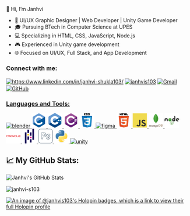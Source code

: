 👋 Hi, I’m Janhvi
- 🚀 UI/UX Graphic Designer | Web Developer | Unity Game Developer
- 🎓 Pursuing BTech in Computer Science at UPES
- 💻 Specializing in HTML, CSS, JavaScript, Node.js
- 🎮 Experienced in Unity game development
- 🌐 Focused on UI/UX, Full Stack, and App Development

<h3 align="left">Connect with me:</h3>
<p align="left">
<a href="https://linkedin.com/in/https://www.linkedin.com/in/janhvi-shukla103/" target="blank"><img align="center" src="https://raw.githubusercontent.com/rahuldkjain/github-profile-readme-generator/master/src/images/icons/Social/linked-in-alt.svg" alt="https://www.linkedin.com/in/janhvi-shukla103/" height="30" width="40" /></a>
<a href="https://www.hackerrank.com/janhvis103" target="blank"><img align="center" src="https://raw.githubusercontent.com/rahuldkjain/github-profile-readme-generator/master/src/images/icons/Social/hackerrank.svg" alt="janhvis103" height="30" width="40" /></a>
 <a href="mailto:janhvis103@gmail.com" target="blank">
    <img align="center" src="https://camo.githubusercontent.com/16e1fa241c39d02319f5cd1816d5aaa1d62449015d6103f674e838a004cbb5ca/68747470733a2f2f696d672e69636f6e73382e636f6d2f636f74746f6e2f36342f3030303030302f7765622d64657369676e2d2d76322e706e67" alt="Gmail" height="30" width="40" />
  <a href="https://github.com/janhvi-s103" target="blank">
    <img align="center" src="https://raw.githubusercontent.com/rahuldkjain/github-profile-readme-generator/master/src/images/icons/Social/github.svg" alt="GitHub" height="30" width="40" />
</p>

<h3 align="left">Languages and Tools:</h3>
<p align="left"> <a href="https://www.blender.org/" target="_blank" rel="noreferrer"> <img src="https://download.blender.org/branding/community/blender_community_badge_white.svg" alt="blender" width="40" height="40"/> </a> <a href="https://www.cprogramming.com/" target="_blank" rel="noreferrer"> <img src="https://raw.githubusercontent.com/devicons/devicon/master/icons/c/c-original.svg" alt="c" width="40" height="40"/> </a> <a href="https://www.w3schools.com/cpp/" target="_blank" rel="noreferrer"> <img src="https://raw.githubusercontent.com/devicons/devicon/master/icons/cplusplus/cplusplus-original.svg" alt="cplusplus" width="40" height="40"/> </a> <a href="https://www.w3schools.com/cs/" target="_blank" rel="noreferrer"> <img src="https://raw.githubusercontent.com/devicons/devicon/master/icons/csharp/csharp-original.svg" alt="csharp" width="40" height="40"/> </a> <a href="https://www.w3schools.com/css/" target="_blank" rel="noreferrer"> <img src="https://raw.githubusercontent.com/devicons/devicon/master/icons/css3/css3-original-wordmark.svg" alt="css3" width="40" height="40"/> </a> <a href="https://www.figma.com/" target="_blank" rel="noreferrer"> <img src="https://www.vectorlogo.zone/logos/figma/figma-icon.svg" alt="figma" width="40" height="40"/> </a> <a href="https://www.w3.org/html/" target="_blank" rel="noreferrer"> <img src="https://raw.githubusercontent.com/devicons/devicon/master/icons/html5/html5-original-wordmark.svg" alt="html5" width="40" height="40"/> </a> <a href="https://developer.mozilla.org/en-US/docs/Web/JavaScript" target="_blank" rel="noreferrer"> <img src="https://raw.githubusercontent.com/devicons/devicon/master/icons/javascript/javascript-original.svg" alt="javascript" width="40" height="40"/> </a> <a href="https://www.mongodb.com/" target="_blank" rel="noreferrer"> <img src="https://raw.githubusercontent.com/devicons/devicon/master/icons/mongodb/mongodb-original-wordmark.svg" alt="mongodb" width="40" height="40"/> </a> <a href="https://nodejs.org" target="_blank" rel="noreferrer"> <img src="https://raw.githubusercontent.com/devicons/devicon/master/icons/nodejs/nodejs-original-wordmark.svg" alt="nodejs" width="40" height="40"/> </a> <a href="https://www.oracle.com/" target="_blank" rel="noreferrer"> <img src="https://raw.githubusercontent.com/devicons/devicon/master/icons/oracle/oracle-original.svg" alt="oracle" width="40" height="40"/> </a> <a href="https://pandas.pydata.org/" target="_blank" rel="noreferrer"> <img src="https://raw.githubusercontent.com/devicons/devicon/2ae2a900d2f041da66e950e4d48052658d850630/icons/pandas/pandas-original.svg" alt="pandas" width="40" height="40"/> </a> <a href="https://www.photoshop.com/en" target="_blank" rel="noreferrer"> <img src="https://raw.githubusercontent.com/devicons/devicon/master/icons/photoshop/photoshop-line.svg" alt="photoshop" width="40" height="40"/> </a> <a href="https://www.python.org" target="_blank" rel="noreferrer"> <img src="https://raw.githubusercontent.com/devicons/devicon/master/icons/python/python-original.svg" alt="python" width="40" height="40"/> </a> <a href="https://unity.com/" target="_blank" rel="noreferrer"> <img src="https://www.vectorlogo.zone/logos/unity3d/unity3d-icon.svg" alt="unity" width="40" height="40"/> </a> </p>


## 📈 My GitHub Stats:
![Janhvi's GitHub Stats](https://github-readme-stats.vercel.app/api?username=Janhvi-s103&show_icons=true&theme=radical)  
<p><img align="center" src="https://github-readme-stats.vercel.app/api/top-langs?username=janhvi-s103&show_icons=true&locale=en&layout=compact" alt="janhvi-s103" /></p>

[![An image of @janhvis103's Holopin badges, which is a link to view their full Holopin profile](https://holopin.me/janhvis103)](https://holopin.io/@janhvis103)

<!---
Janhvi-S103/Janhvi-S103 is a ✨ special ✨ repository because its `README.md` (this file) appears on your GitHub profile.
You can click the Preview link to take a look at your changes.
--->

